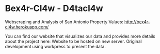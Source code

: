 # Bex4r-Cl4w - D4tacl4w
Webscraping and Analysis of San Antonio Property Values: http://bex4r-cl4w.herokuapp.com/

You can find our website that visualizes our data and provides more details about the project here: Website to be hosted on new server. Original development using workpress to present the data.
